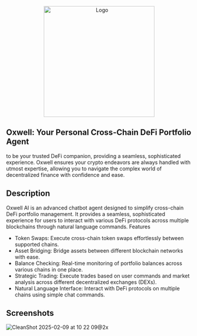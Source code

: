 <div align="center">
    <img src="https://github.com/user-attachments/assets/1c73a062-68bc-41f4-95e8-85edc219964b" alt="Logo" width="300">
</div>

## Oxwell: Your Personal Cross-Chain DeFi Portfolio Agent

to be your trusted DeFi companion, providing a seamless, sophisticated experience. Oxwell ensures your crypto endeavors are always handled with utmost expertise, allowing you to navigate the complex world of decentralized finance with confidence and ease.

## Description

Oxwell AI is an advanced chatbot agent designed to simplify cross-chain DeFi portfolio management. It provides a seamless, sophisticated experience for users to interact with various DeFi protocols across multiple blockchains through natural language commands.
Features

- Token Swaps: Execute cross-chain token swaps effortlessly between supported chains.
- Asset Bridging: Bridge assets between different blockchain networks with ease.
- Balance Checking: Real-time monitoring of portfolio balances across various chains in one place.
- Strategic Trading: Execute trades based on user commands and market analysis across different decentralized exchanges (DEXs).
- Natural Language Interface: Interact with DeFi protocols on multiple chains using simple chat commands.

## Screenshots

![CleanShot 2025-02-09 at 10 22 09@2x](https://github.com/user-attachments/assets/2c8dcd6e-b5d5-4b75-a5b8-dd6eafebf01a)
